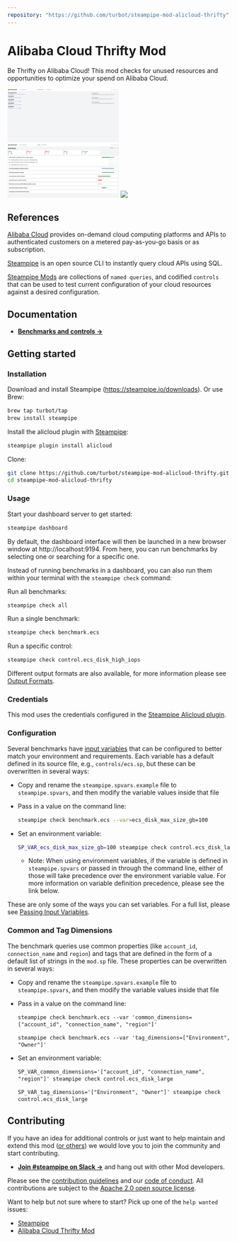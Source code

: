 ```yaml
---
repository: "https://github.com/turbot/steampipe-mod-alicloud-thrifty"
---
```


# Alibaba Cloud Thrifty Mod

Be Thrifty on Alibaba Cloud! This mod checks for unused resources and opportunities to optimize your spend on Alibaba Cloud.

<img src="https://raw.githubusercontent.com/turbot/steampipe-mod-alicloud-thrifty/main/docs/alicloud_thrifty_dashboard.png" width="50%" type="thumbnail"/>
<img src="https://raw.githubusercontent.com/turbot/steampipe-mod-alicloud-thrifty/main/docs/alicloud_thrifty_ecs_dashboard.png" width="50%" type="thumbnail"/>
<img src="https://raw.githubusercontent.com/turbot/steampipe-mod-alicloud-thrifty/main/docs/alicloud_thrifty_console.png" width="50%" type="thumbnail"/>

## References

[Alibaba Cloud](https://in.alibabacloud.com/) provides on-demand cloud computing platforms and APIs to authenticated customers on a metered pay-as-you-go basis or as subscription.

[Steampipe](https://steampipe.io) is an open source CLI to instantly query cloud APIs using SQL.

[Steampipe Mods](https://steampipe.io/docs/reference/mod-resources#mod) are collections of `named queries`, and codified `controls` that can be used to test current configuration of your cloud resources against a desired configuration.

## Documentation

- **[Benchmarks and controls →](https://hub.steampipe.io/mods/turbot/alicloud_thrifty/controls)**

## Getting started

### Installation

Download and install Steampipe (https://steampipe.io/downloads). Or use Brew:

```sh
brew tap turbot/tap
brew install steampipe
```

Install the alicloud plugin with [Steampipe](https://steampipe.io):

```sh
steampipe plugin install alicloud
```

Clone:

```sh
git clone https://github.com/turbot/steampipe-mod-alicloud-thrifty.git
cd steampipe-mod-alicloud-thrifty
```

### Usage

Start your dashboard server to get started:

```sh
steampipe dashboard
```

By default, the dashboard interface will then be launched in a new browser
window at http://localhost:9194. From here, you can run benchmarks by
selecting one or searching for a specific one.

Instead of running benchmarks in a dashboard, you can also run them within your
terminal with the `steampipe check` command:

Run all benchmarks:

```sh
steampipe check all
```

Run a single benchmark:

```sh
steampipe check benchmark.ecs
```

Run a specific control:

```sh
steampipe check control.ecs_disk_high_iops
```

Different output formats are also available, for more information please see
[Output Formats](https://steampipe.io/docs/reference/cli/check#output-formats).

### Credentials

This mod uses the credentials configured in the [Steampipe Alicloud plugin](https://hub.steampipe.io/plugins/turbot/alicloud).

### Configuration

Several benchmarks have [input variables](https://steampipe.io/docs/using-steampipe/mod-variables) that can be configured to better match your environment and requirements. Each variable has a default defined in its source file, e.g., `controls/ecs.sp`, but these can be overwritten in several ways:

- Copy and rename the `steampipe.spvars.example` file to `steampipe.spvars`, and then modify the variable values inside that file
- Pass in a value on the command line:

  ```sh
  steampipe check benchmark.ecs --var=ecs_disk_max_size_gb=100
  ```

- Set an environment variable:

  ```sh
  SP_VAR_ecs_disk_max_size_gb=100 steampipe check control.ecs_disk_large
  ```

  - Note: When using environment variables, if the variable is defined in `steampipe.spvars` or passed in through the command line, either of those will take precedence over the environment variable value. For more information on variable definition precedence, please see the link below.

These are only some of the ways you can set variables. For a full list, please see [Passing Input Variables](https://steampipe.io/docs/using-steampipe/mod-variables#passing-input-variables).

### Common and Tag Dimensions

The benchmark queries use common properties (like `account_id`, `connection_name` and `region`) and tags that are defined in the form of a default list of strings in the `mod.sp` file. These properties can be overwritten in several ways:

- Copy and rename the `steampipe.spvars.example` file to `steampipe.spvars`, and then modify the variable values inside that file
- Pass in a value on the command line:

  ```shell
  steampipe check benchmark.ecs --var 'common_dimensions=["account_id", "connection_name", "region"]'
  ```

  ```shell
  steampipe check benchmark.ecs --var 'tag_dimensions=["Environment", "Owner"]'
  ```

- Set an environment variable:

  ```shell
  SP_VAR_common_dimensions='["account_id", "connection_name", "region"]' steampipe check control.ecs_disk_large
  ```

  ```shell
  SP_VAR_tag_dimensions='["Environment", "Owner"]' steampipe check control.ecs_disk_large
  ```

## Contributing

If you have an idea for additional controls or just want to help maintain and extend this mod ([or others](https://github.com/topics/steampipe-mod)) we would love you to join the community and start contributing.

- **[Join #steampipe on Slack →](https://turbot.com/community/join)** and hang out with other Mod developers.

Please see the [contribution guidelines](https://github.com/turbot/steampipe/blob/main/CONTRIBUTING.md) and our [code of conduct](https://github.com/turbot/steampipe/blob/main/CODE_OF_CONDUCT.md). All contributions are subject to the [Apache 2.0 open source license](https://github.com/turbot/steampipe-mod-alicloud-thrifty/blob/main/LICENSE).

Want to help but not sure where to start? Pick up one of the `help wanted` issues:

- [Steampipe](https://github.com/turbot/steampipe/labels/help%20wanted)
- [Alibaba Cloud Thrifty Mod](https://github.com/turbot/steampipe-mod-alicloud-thrifty/labels/help%20wanted)
